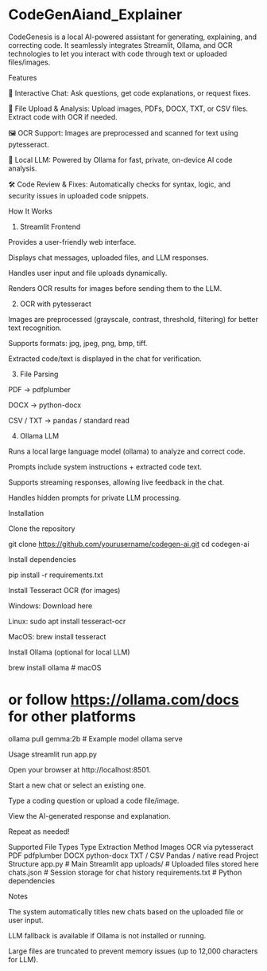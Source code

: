 # CodeGenAiand_Explainer
CodeGenesis is a local AI-powered assistant for generating, explaining, and correcting code. It seamlessly integrates Streamlit, Ollama, and OCR technologies to let you interact with code through text or uploaded files/images.

Features

💬 Interactive Chat: Ask questions, get code explanations, or request fixes.

📎 File Upload & Analysis: Upload images, PDFs, DOCX, TXT, or CSV files. Extract code with OCR if needed.

🖼️ OCR Support: Images are preprocessed and scanned for text using pytesseract.

🤖 Local LLM: Powered by Ollama for fast, private, on-device AI code analysis.

🛠️ Code Review & Fixes: Automatically checks for syntax, logic, and security issues in uploaded code snippets.

How It Works
1. Streamlit Frontend

Provides a user-friendly web interface.

Displays chat messages, uploaded files, and LLM responses.

Handles user input and file uploads dynamically.

Renders OCR results for images before sending them to the LLM.

2. OCR with pytesseract

Images are preprocessed (grayscale, contrast, threshold, filtering) for better text recognition.

Supports formats: jpg, jpeg, png, bmp, tiff.

Extracted code/text is displayed in the chat for verification.

3. File Parsing

PDF → pdfplumber

DOCX → python-docx

CSV / TXT → pandas / standard read

4. Ollama LLM

Runs a local large language model (ollama) to analyze and correct code.

Prompts include system instructions + extracted code text.

Supports streaming responses, allowing live feedback in the chat.

Handles hidden prompts for private LLM processing.

Installation

Clone the repository

git clone https://github.com/yourusername/codegen-ai.git
cd codegen-ai


Install dependencies

pip install -r requirements.txt


Install Tesseract OCR (for images)

Windows: Download here

Linux: sudo apt install tesseract-ocr

MacOS: brew install tesseract

Install Ollama (optional for local LLM)

brew install ollama  # macOS
# or follow https://ollama.com/docs for other platforms
ollama pull gemma:2b  # Example model
ollama serve

Usage
streamlit run app.py


Open your browser at http://localhost:8501.

Start a new chat or select an existing one.

Type a coding question or upload a code file/image.

View the AI-generated response and explanation.

Repeat as needed!

Supported File Types
Type	Extraction Method
Images	OCR via pytesseract
PDF	pdfplumber
DOCX	python-docx
TXT / CSV	Pandas / native read
Project Structure
app.py                 # Main Streamlit app
uploads/               # Uploaded files stored here
chats.json             # Session storage for chat history
requirements.txt       # Python dependencies

Notes

The system automatically titles new chats based on the uploaded file or user input.

LLM fallback is available if Ollama is not installed or running.

Large files are truncated to prevent memory issues (up to 12,000 characters for LLM).
